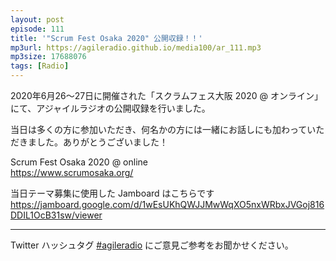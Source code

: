 ```yaml
---
layout: post
episode: 111
title: '"Scrum Fest Osaka 2020" 公開収録！！'
mp3url: https://agileradio.github.io/media100/ar_111.mp3
mp3size: 17688076
tags: [Radio]
---
```


2020年6月26〜27日に開催された「スクラムフェス大阪 2020 @ オンライン」にて、アジャイルラジオの公開収録を行いました。

当日は多くの方に参加いただき、何名かの方には一緒にお話しにも加わっていただきました。ありがとうございました！

Scrum Fest Osaka 2020 @ online  
<https://www.scrumosaka.org/>

当日テーマ募集に使用した Jamboard はこちらです  
<https://jamboard.google.com/d/1wEsUKhQWJJMwWqXO5nxWRbxJVGoj816DDIL1OcB31sw/viewer>

---  
  
Twitter ハッシュタグ [#agileradio](https://twitter.com/intent/tweet?hashtags=agileradio) にご意見ご参考をお聞かせください。  
